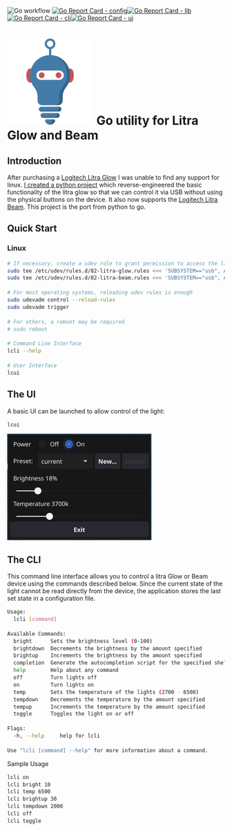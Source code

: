 

![Go workflow](https://github.com/kharyam/go-litra-driver/actions/workflows/go.yml/badge.svg) [![Go Report Card - config](https://goreportcard.com/badge/github.com/kharyam/go-litra-driver/config)](https://goreportcard.com/report/github.com/kharyam/go-litra-driver/config)[![Go Report Card - lib](https://goreportcard.com/badge/github.com/kharyam/go-litra-driver/lib)](https://goreportcard.com/report/github.com/kharyam/go-litra-driver/lib)[![Go Report Card - cli](https://goreportcard.com/badge/github.com/kharyam/go-litra-driver/cli)](https://goreportcard.com/report/github.com/kharyam/go-litra-driver/cli)[![Go Report Card - ui](https://goreportcard.com/badge/github.com/kharyam/go-litra-driver/ui)](https://goreportcard.com/report/github.com/kharyam/go-litra-driver/ui)

# <img src="lcui/Icon.png" alt="logo" width="200"/> Go utility for Litra Glow and Beam

## Introduction

After purchasing a [Logitech Litra Glow](https://www.logitech.com/en-us/products/lighting/litra-glow.946-000001.html) I was unable to find any support for linux. [I created a python project](https://github.com/kharyam/litra-driver) which reverse-engineered the basic functionality of the litra glow so that we can control it via USB without using the physical buttons on the device. It also now supports the [Logitech Litra Beam](https://www.logitech.com/en-us/products/lighting/litra-beam.946-000006.html). This project is the port from python to go.


## Quick Start

### Linux
```bash
# If necessary, create a udev role to grant permission to access the light
sudo tee /etc/udev/rules.d/82-litra-glow.rules <<< 'SUBSYSTEM=="usb", ATTR{idVendor}=="046d", ATTR{idProduct}=="c900",MODE="0666"'
sudo tee /etc/udev/rules.d/82-litra-beam.rules <<< 'SUBSYSTEM=="usb", ATTR{idVendor}=="046d", ATTR{idProduct}=="c901",MODE="0666"'

# For most operating systems, reloading udev rules is enough
sudo udevadm control --reload-rules
sudo udevadm trigger

# For others, a reboot may be required
# sudo reboot

# Command Line Interface
lcli --help

# User Interface
lcui

```

## The UI
A basic UI can be launched to allow control of the light:

```bash
lcui
```

![lcui Screen Shot](images/lcui.png)

## The CLI

This command line interface allows you to control a litra Glow or Beam 
device using the commands described below. Since the current state of the light cannot be read directly from the device, the application stores the last set state in a configuration file.

```bash
Usage:
  lcli [command]

Available Commands:
  bright      Sets the brightness level (0-100)
  brightdown  Decrements the brightness by the amount specified
  brightup    Increments the brightness by the amount specified
  completion  Generate the autocompletion script for the specified shell
  help        Help about any command
  off         Turn lights off
  on          Turn lights on
  temp        Sets the temperature of the lights (2700 - 6500)
  tempdown    Decrements the temperature by the amount specified
  tempup      Increments the temperature by the amount specified
  toggle      Toggles the light on or off

Flags:
  -h, --help     help for lcli

Use "lcli [command] --help" for more information about a command.
```

Sample Usage
```bash
lcli on
lcli bright 10
lcli temp 6500
lcli brightup 30
lcli tempdown 2000
lcli off
lcli toggle
```
